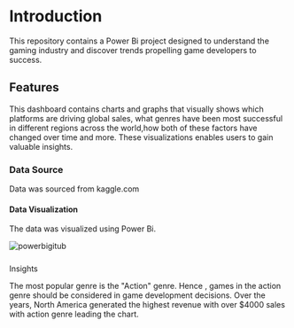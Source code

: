 # Introduction
This repository contains a Power Bi project designed to understand the gaming industry and discover trends propelling game developers to success.

## Features
This dashboard contains charts and graphs that visually shows which platforms are driving global sales, what genres have been most successful in different regions across the world,how both of these factors have changed over time and more. These visualizations enables users to gain valuable insights.

### Data Source
Data was sourced from kaggle.com

#### Data Visualization

The data was visualized using Power Bi.

![powerbigitub](https://github.com/Adesewafunmi/globalgamesdata/assets/138725475/1885c3d9-c119-4e78-99bd-474d584ddb9f)




##### 
Insights

The most popular genre is the "Action"  genre. Hence , games in the action genre should be considered in game development decisions.
 Over the years, North America  generated the highest revenue with over $4000 sales with action genre leading the chart.
 
 


